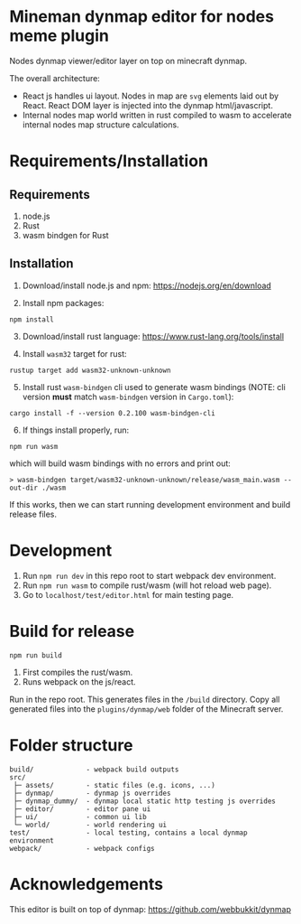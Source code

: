 # Mineman dynmap editor for nodes meme plugin
Nodes dynmap viewer/editor layer on top on minecraft dynmap.

The overall architecture:
-   React js handles ui layout. Nodes in map are `svg` elements
    laid out by React. React DOM layer is injected into the
    dynmap html/javascript.
-   Internal nodes map world written in rust compiled to wasm
    to accelerate internal nodes map structure calculations.

# Requirements/Installation
## Requirements
1. node.js
2. Rust
3. wasm bindgen for Rust


## Installation
1. Download/install node.js and npm: <https://nodejs.org/en/download>

2. Install npm packages:
```
npm install
```

3. Download/install rust language: <https://www.rust-lang.org/tools/install>

4. Install `wasm32` target for rust:
```
rustup target add wasm32-unknown-unknown
```

5. Install rust `wasm-bindgen` cli used to generate wasm bindings
(NOTE: cli version **must** match `wasm-bindgen` version in `Cargo.toml`):
```
cargo install -f --version 0.2.100 wasm-bindgen-cli
```

6. If things install properly, run:
```
npm run wasm
```
which will build wasm bindings with no errors and print out:
```
> wasm-bindgen target/wasm32-unknown-unknown/release/wasm_main.wasm --out-dir ./wasm
```
If this works, then we can start running development environment and
build release files.


# Development
1. Run `npm run dev` in this repo root to start webpack dev environment.
2. Run `npm run wasm` to compile rust/wasm (will hot reload web page).
3. Go to `localhost/test/editor.html` for main testing page.


# Build for release
`npm run build`

1. First compiles the rust/wasm.
2. Runs webpack on the js/react.

Run in the repo root. This generates files in the `/build` directory.
Copy all generated files into the `plugins/dynmap/web` folder of the
Minecraft server.


# Folder structure
```
build/             - webpack build outputs
src/             
 ├─ assets/        - static files (e.g. icons, ...)
 ├─ dynmap/        - dynmap js overrides
 ├─ dynmap_dummy/  - dynmap local static http testing js overrides
 ├─ editor/        - editor pane ui
 ├─ ui/            - common ui lib
 └─ world/         - world rendering ui
test/              - local testing, contains a local dynmap environment
webpack/           - webpack configs
```


# Acknowledgements
This editor is built on top of dynmap: https://github.com/webbukkit/dynmap